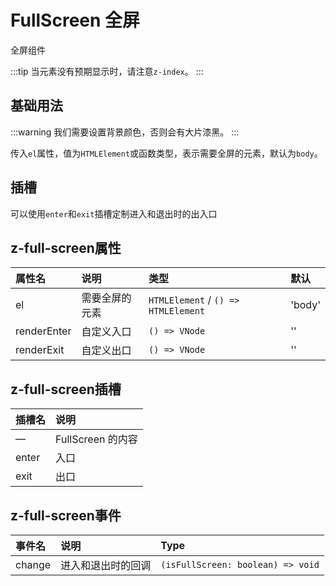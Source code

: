 # FullScreen 全屏

全屏组件

:::tip
当元素没有预期显示时，请注意`z-index`。
:::

## 基础用法

:::warning
我们需要设置背景颜色，否则会有大片漆黑。
:::

传入`el`属性，值为`HTMLElement`或函数类型，表示需要全屏的元素，默认为`body`。

<preview path="../demo/full-screen/normal.vue" />

## 插槽

可以使用`enter`和`exit`插槽定制进入和退出时的出入口

<preview path="../demo/full-screen/slot.vue" />

## z-full-screen属性

| 属性名                  | 说明                                                         | 类型                   | 默认  |
| :---------------------- | :----------------------------------------------------------- | :--------------------- | :---- |
| el                   | 需要全屏的元素 | `HTMLElement` / `() => HTMLElement`               | 'body'    |
| renderEnter                   | 自定义入口 | `() => VNode`               | ''    |
| renderExit                   | 自定义出口 | `() => VNode`               | ''    |

## z-full-screen插槽

| 插槽名           | 说明                                                   |
| :--------------- | :----------------------------------------------------- |
| —                | FullScreen 的内容                                          |
| enter           | 入口 |
| exit           | 出口                                |

## z-full-screen事件

| 事件名           | 说明                               | Type       |
| :--------------- | :--------------------------------- | :--------- |
| change             | 进入和退出时的回调                  | `(isFullScreen: boolean) => void` |

